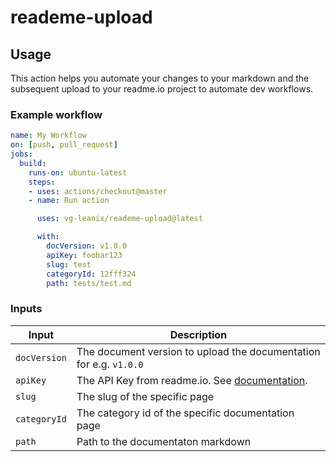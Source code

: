 # reademe-upload

## Usage
This action helps you automate your changes to your markdown and the subsequent upload to your readme.io project to automate dev workflows.

### Example workflow
```yaml
name: My Workflow
on: [push, pull_request]
jobs:
  build:
    runs-on: ubuntu-latest
    steps:
    - uses: actions/checkout@master
    - name: Run action

      uses: vg-leanix/reademe-upload@latest

      with:
        docVersion: v1.0.0
        apiKey: foobar123
        slug: test
        categoryId: 12fff324
        path: tests/test.md
```

### Inputs

| Input                                             | Description                                        |
|------------------------------------------------------|-----------------------------------------------|
| `docVersion`  | The document version to upload the documentation for e.g. `v1.0.0`    |
| `apiKey`   | The API Key from readme.io. See [documentation](https://docs.readme.com/reference/authentication).    |
| `slug`   | The slug of the specific page    |
| `categoryId`   | The category id of the specific documentation page    |
| `path`   | Path to the documentaton markdown    |



